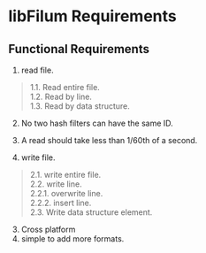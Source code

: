 # libFilum Requirements

## Functional Requirements
1. read file.  
>1.1. Read entire file.  
>1.2. Read by line.  
>1.3. Read by data structure.  
  
  
2. No two hash filters can have the same ID.  
3. A read should take less than 1/60th of a second.

2. write file.  
>2.1. write entire file.  
>2.2. write line.  
>2.2.1. overwrite line.  
>2.2.2. insert line.  
>2.3. Write data structure element.  

3. Cross platform
4. simple to add more formats.
